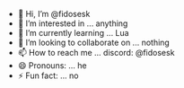 - 👋 Hi, I’m @fidosesk
- 👀 I’m interested in ... anything
- 🌱 I’m currently learning ... Lua
- 💞️ I’m looking to collaborate on ... nothing
- 📫 How to reach me ... discord: @fidosesk
- 😄 Pronouns: ... he
- ⚡ Fun fact: ... no
